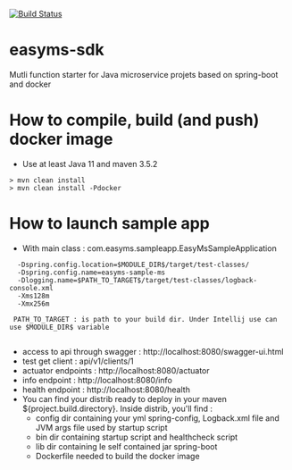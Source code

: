 [![Build Status](https://travis-ci.com/SahloulIheb/easyms-sdk.svg?branch=master)](https://travis-ci.com/SahloulIheb/easyms-sdk)

# easyms-sdk
Mutli function starter for Java microservice projets based on spring-boot and docker

# How to compile, build (and push) docker image
+ Use at least Java 11 and maven 3.5.2

```
> mvn clean install
> mvn clean install -Pdocker
```

# How to launch sample app
+ With main class : com.easyms.sampleapp.EasyMsSampleApplication
```
  -Dspring.config.location=$MODULE_DIR$/target/test-classes/
  -Dspring.config.name=easyms-sample-ms
  -Dlogging.name=$PATH_TO_TARGET$/target/test-classes/logback-console.xml
  -Xms128m
  -Xmx256m

 PATH_TO_TARGET : is path to your build dir. Under Intellij use can use $MODULE_DIR$ variable
 
```
+ access to api through swagger : http://localhost:8080/swagger-ui.html
+ test get client : api/v1/clients/1
+ actuator endpoints : http://localhost:8080/actuator
+ info endpoint : http://localhost:8080/info
+ health endpoint : http://localhost:8080/health
+ You can find your distrib ready to deploy in your maven ${project.build.directory}. Inside distrib, you'll find :
    - config dir containing your yml spring-config, Logback.xml file and JVM args file used by startup script
    - bin dir containing startup script and healthcheck script
    - lib dir containing le self contained jar spring-boot
    - Dockerfile needed to build the docker image
